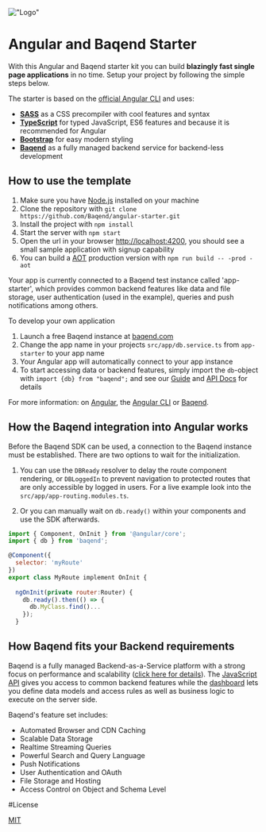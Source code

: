 !["Logo"](https://cdn.rawgit.com/Baqend/angular-starter/master/src/assets/Angular+Baqend.svg)


# Angular and Baqend Starter
With this Angular and Baqend starter kit you can build **blazingly fast single page applications** in no time. Setup your project by following the simple steps below.

The starter is based on the [official Angular CLI](https://github.com/angular/angular-cli) and uses:

* [**SASS**](http://sass-lang.com) as a CSS precompiler with cool features and syntax
* [**TypeScript**](https://www.typescriptlang.org) for typed JavaScript, ES6 features and because it is recommended for Angular
* [**Bootstrap**](http://getbootstrap.com) for easy modern styling
* [**Baqend**](http://www.baqend.com) as a fully managed backend service for backend-less development

## How to use the template

1. Make sure you have [Node.js](https://nodejs.org/en/) installed on your machine
2. Clone the repository with `git clone https://github.com/Baqend/angular-starter.git`
3. Install the project with `npm install`
4. Start the server with `npm start`
5. Open the url in your browser [http://localhost:4200](http://localhost:4200), you should see a small sample application with signup capability
6. You can build a [AOT](https://angular.io/docs/ts/latest/cookbook/aot-compiler.html) production version with `npm run build -- -prod -aot`

Your app is currently connected to a Baqend test instance called 'app-starter', which provides common backend features like data and file storage, user authentication (used in the example), queries and push notifications among others.

To develop your own application 

1. Launch a free Baqend instance at [baqend.com](http://dashboard.baqend.com/register)
2. Change the app name in your projects `src/app/db.service.ts` from `app-starter` to your app name
3. Your Angular app will automatically connect to your app instance
4. To start accessing data or backend features, simply import the `db`-object with `import {db} from "baqend";` 
and see our [Guide](http://www.baqend.com/guide/#accessing-data) and [API Docs](http://www.baqend.com/js-sdk/latest/baqend.html) for details

For more information: on [Angular](https://angular.io/docs/ts/latest/), the 
[Angular CLI](https://github.com/angular/angular-cli) or [Baqend](http://www.baqend.com).

## How the Baqend integration into Angular works

Before the Baqend SDK can be used, a connection to the Baqend instance must be established. There are two options 
to wait for the initialization. 

1. You can use the `DBReady` resolver to delay the route component rendering, or `DBLoggedIn` to prevent navigation to 
protected routes that are only accessible by logged in users. For a live example look into the `src/app/app-routing.modules.ts`.

2. Or you can manually wait on `db.ready()` within your components and use the SDK afterwards.
```js 
import { Component, OnInit } from '@angular/core';
import { db } from 'baqend';

@Component({
  selector: 'myRoute'
})
export class MyRoute implement OnInit {
  
  ngOnInit(private router:Router) {
    db.ready().then(() => {
      db.MyClass.find()...
    });
  }
```

## How Baqend fits your Backend requirements

Baqend is a fully managed Backend-as-a-Service platform with a strong focus on performance and scalability 
([click here for details](http://blog.baqend.com/post/139788321880/bringing-web-performance-to-the-next-level-an)). 
The [JavaScript API](http://www.baqend.com/js-sdk/latest/baqend.html) gives you access to common backend features 
while the [dashboard](http://www.baqend.com/guide/#baqend-dashboard) lets you define data models and access rules as 
well as business logic to execute on the server side.

Baqend's feature set includes: 

* Automated Browser and CDN Caching
* Scalable Data Storage
* Realtime Streaming Queries
* Powerful Search and Query Language
* Push Notifications
* User Authentication and OAuth
* File Storage and Hosting
* Access Control on Object and Schema Level

#License

[MIT](https://github.com/Baqend/angular-starter/blob/master/LICENSE) 
